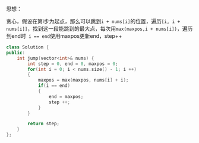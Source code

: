 思想：

贪心，假设在第i步为起点，那么可以跳到`i + nums[i]`的位置，遍历`[i, i + nums[i]]`，找到这一段能跳到的最大点，每次用`max(maxpos,i + nums[i])`，遍历到end时` i == end`使用maxpos更新end，step++

```c++
class Solution {
public:
    int jump(vector<int>& nums) {
        int step = 0, end = 0, maxpos = 0;
        for(int i = 0; i < nums.size() - 1; i ++)
        {
            maxpos = max(maxpos, nums[i] + i);
            if(i == end)
            {
                end = maxpos;
                step ++;
            }
        }

        return step;
    }
};
```

